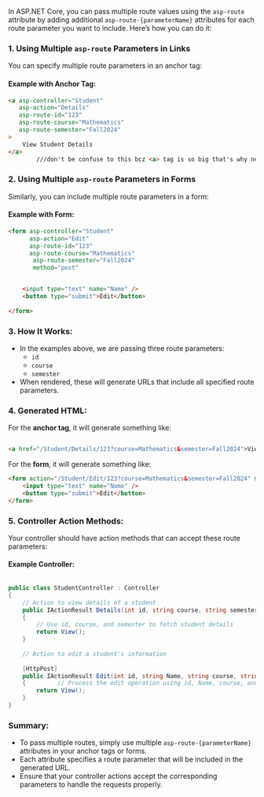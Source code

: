 In ASP.NET Core, you can pass multiple route values using the `asp-route` attribute by adding additional `asp-route-{parameterName}` attributes for each route parameter you want to include. Here’s how you can do it:

### 1. **Using Multiple `asp-route` Parameters in Links**

You can specify multiple route parameters in an anchor tag:

#### Example with Anchor Tag:

```html
<a asp-controller="Student" 
   asp-action="Details" 
   asp-route-id="123" 
   asp-route-course="Mathematics" 
   asp-route-semester="Fall2024"
>
    View Student Details 
</a>
		///don't be confuse to this bcz <a> tag is so big that's why need to write this way
```

### 2. **Using Multiple `asp-route` Parameters in Forms**

Similarly, you can include multiple route parameters in a form:

#### Example with Form:

```html Copy code
<form asp-controller="Student" 
	  asp-action="Edit" 
	  asp-route-id="123" 
	  asp-route-course="Mathematics"
	   asp-route-semester="Fall2024" 
	   method="post"


	<input type="text" name="Name" /> 
	<button type="submit">Edit</button> 
	
</form>
```

### 3. **How It Works:**

- In the examples above, we are passing three route parameters:
    - `id`
    - `course`
    - `semester`
- When rendered, these will generate URLs that include all specified route parameters.

### 4. **Generated HTML:**

For the **anchor tag**, it will generate something like:

```html

<a href="/Student/Details/123?course=Mathematics&semester=Fall2024">View Student Details</a>
```

For the **form**, it will generate something like:

```html
<form action="/Student/Edit/123?course=Mathematics&semester=Fall2024" method="post">
	<input type="text" name="Name" />
	<button type="submit">Edit</button>
</form>
```

### 5. **Controller Action Methods:**

Your controller should have action methods that can accept these route parameters:

#### Example Controller:

```csharp

public class StudentController : Controller
{     
	// Action to view details of a student     
	public IActionResult Details(int id, string course, string semester)
	{   
		// Use id, course, and semester to fetch student details
		return View();    
	}      
	
	// Action to edit a student's information 
	    
	[HttpPost]     
	public IActionResult Edit(int id, string Name, string course, string semester)
	{         // Process the edit operation using id, Name, course, and semester         
		return View();
	} 
}

```


### Summary:

- To pass multiple routes, simply use multiple `asp-route-{parameterName}` attributes in your anchor tags or forms.
- Each attribute specifies a route parameter that will be included in the generated URL.
- Ensure that your controller actions accept the corresponding parameters to handle the requests properly.